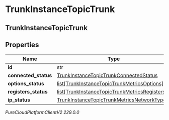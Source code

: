 # TrunkInstanceTopicTrunk

## TrunkInstanceTopicTrunk

## Properties

|Name | Type | Description | Notes|
|------------ | ------------- | ------------- | -------------|
| **id** | str |  | [optional] |
| **connected_status** | [TrunkInstanceTopicTrunkConnectedStatus](TrunkInstanceTopicTrunkConnectedStatus) |  | [optional] |
| **options_status** | [list[TrunkInstanceTopicTrunkMetricsOptions]](TrunkInstanceTopicTrunkMetricsOptions) |  | [optional] |
| **registers_status** | [list[TrunkInstanceTopicTrunkMetricsRegisters]](TrunkInstanceTopicTrunkMetricsRegisters) |  | [optional] |
| **ip_status** | [TrunkInstanceTopicTrunkMetricsNetworkTypeIp](TrunkInstanceTopicTrunkMetricsNetworkTypeIp) |  | [optional] |



_PureCloudPlatformClientV2 229.0.0_
